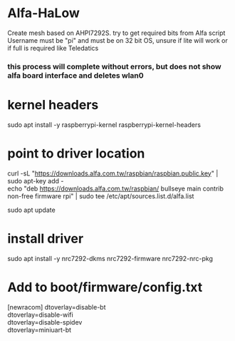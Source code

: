# Alfa-HaLow<br>
Create mesh based on AHPI7292S. try to get required bits from Alfa script
Username must be "pi" and must be on 32 bit OS, unsure if lite will work or if full is required like Teledatics
### this process will complete without errors, but does not show alfa board interface and deletes wlan0

# kernel headers<br>
sudo apt install -y raspberrypi-kernel raspberrypi-kernel-headers

# point to driver location<br>
curl -sL "https://downloads.alfa.com.tw/raspbian/raspbian.public.key" | sudo apt-key add -<br>
echo "deb https://downloads.alfa.com.tw/raspbian/ bullseye main contrib non-free firmware rpi" | sudo tee /etc/apt/sources.list.d/alfa.list

sudo apt update

# install driver
sudo apt install -y nrc7292-dkms nrc7292-firmware nrc7292-nrc-pkg 

# Add to boot/firmware/config.txt<br>	

[newracom]
dtoverlay=disable-bt<br>
dtoverlay=disable-wifi<br>
dtoverlay=disable-spidev<br>
dtoverlay=miniuart-bt<br>

  

